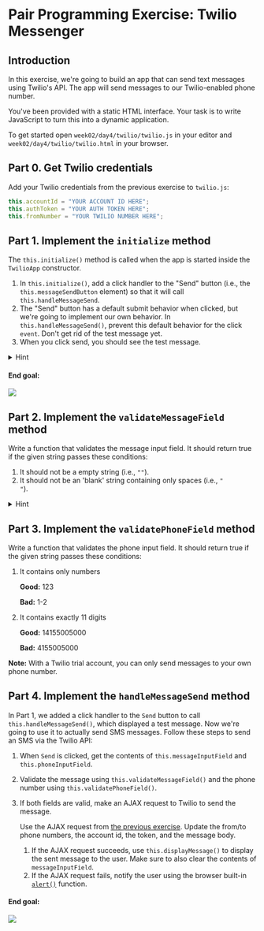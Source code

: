 # Pair Programming Exercise: Twilio Messenger

## Introduction

In this exercise, we're going to build an app that can send text messages using
Twilio's API. The app will send messages to our Twilio-enabled phone number.

You've been provided with a static HTML interface. Your task is to write
JavaScript to turn this into a dynamic application.

To get started open `week02/day4/twilio/twilio.js` in your editor and
`week02/day4/twilio/twilio.html` in your browser.

## Part 0. Get Twilio credentials

Add your Twilio credentials from the previous exercise to `twilio.js`:

```javascript
this.accountId = "YOUR ACCOUNT ID HERE";
this.authToken = "YOUR AUTH TOKEN HERE";
this.fromNumber = "YOUR TWILIO NUMBER HERE";
```

## Part 1. Implement the `initialize` method
The `this.initialize()` method is called when the app is started inside the `TwilioApp`
constructor.

1. In `this.initialize()`, add a click handler to the "Send" button (i.e., the `this.messageSendButton` element) so that it will call `this.handleMessageSend`.
1. The "Send" button has a default submit behavior when clicked, but we're going to implement our own behavior. In `this.handleMessageSend()`, prevent this default behavior for the click `event`. Don't get rid of the test message yet.
1. When you click send, you should see the test message.

<details><summary>
Hint
</summary><p>

Inside event handlers, `this` points to the current element (i.e., the click handler itself), but we don't want
that. Use `.bind()` when you call `this.handleMessageSend()` to bind it to the `TwilioApp` `this` instead.

</p></details>

#### End goal:

![](https://cl.ly/3D0w3a330B10/Screen%20Recording%202017-06-07%20at%2011.34%20PM.gif)

## Part 2. Implement the `validateMessageField` method

Write a function that validates the message input field. It should return true
if the given string passes these conditions:

1. It should not be a empty string (i.e., `""`).
1. It should not be an 'blank' string  containing only spaces
(i.e., `"           "`).

<details><summary >
Hint
</summary><p>

[`string.trim()`](https://developer.mozilla.org/en-US/docs/Web/JavaScript/Reference/Global_Objects/String/trim) might be useful here.

</p></details>

## Part 3. Implement the `validatePhoneField` method

Write a function that validates the phone input field. It should return true
if the given string passes these conditions:

1. It contains only numbers

    **Good:** 123

    **Bad:** 1-2

1. It contains exactly 11 digits

    **Good:** 14155005000

    **Bad:** 4155005000

**Note:** With a Twilio trial account, you can only send messages to your own phone number.

## Part 4. Implement the `handleMessageSend` method

In Part 1, we added a click handler to the `Send` button to call `this.handleMessageSend()`, which displayed a test message. Now we're going to use it to actually send SMS messages.
Follow these steps to send an SMS via the Twilio API:

1. When `Send` is clicked, get the contents of `this.messageInputField` and `this.phoneInputField`.
1. Validate the message using `this.validateMessageField()` and the phone number using `this.validatePhoneField()`.
1. If both fields are valid, make an AJAX request to Twilio to send the message.

    Use the AJAX request from [the previous exercise](https://codepen.io/moose-horizons/pen/aZdvWa?editors=1010). Update the from/to phone numbers, the account id, the token, and the message body.

    1. If the AJAX request succeeds, use `this.displayMessage()` to display the sent message to the user. Make sure to also clear the contents of `messageInputField`.
    1. If the AJAX request fails, notify the user using the browser built-in [`alert()`](https://developer.mozilla.org/en-US/docs/Web/API/Window/alert) function.

#### End goal:

![](https://cl.ly/3J230H00320X/Screen%20Recording%202017-06-07%20at%2011.11%20PM.gif)
